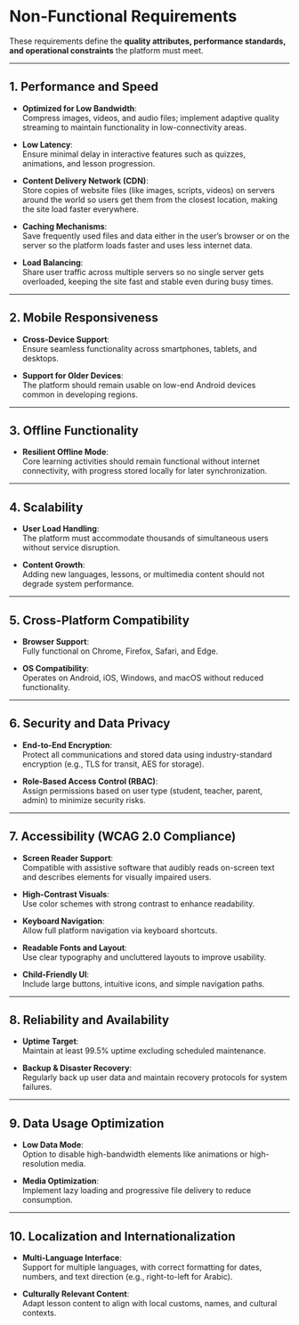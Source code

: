 # Non-Functional Requirements 

These requirements define the **quality attributes, performance standards, and operational constraints** the platform must meet.

---

## 1. Performance and Speed

- **Optimized for Low Bandwidth**:  
  Compress images, videos, and audio files; implement adaptive quality streaming to maintain functionality in low-connectivity areas.

- **Low Latency**:  
  Ensure minimal delay in interactive features such as quizzes, animations, and lesson progression.

- **Content Delivery Network (CDN)**:  
  Store copies of website files (like images, scripts, videos) on servers around the world so users get them from the closest location, making the site load faster everywhere.

- **Caching Mechanisms**:  
  Save frequently used files and data either in the user’s browser or on the server so the platform loads faster and uses less internet data.

- **Load Balancing**:  
  Share user traffic across multiple servers so no single server gets overloaded, keeping the site fast and stable even during busy times.

---

## 2. Mobile Responsiveness

- **Cross-Device Support**:  
  Ensure seamless functionality across smartphones, tablets, and desktops.

- **Support for Older Devices**:  
  The platform should remain usable on low-end Android devices common in developing regions.

---

## 3. Offline Functionality

- **Resilient Offline Mode**:  
  Core learning activities should remain functional without internet connectivity, with progress stored locally for later synchronization.

---

## 4. Scalability

- **User Load Handling**:  
  The platform must accommodate thousands of simultaneous users without service disruption.

- **Content Growth**:  
  Adding new languages, lessons, or multimedia content should not degrade system performance.

---

## 5. Cross-Platform Compatibility

- **Browser Support**:  
  Fully functional on Chrome, Firefox, Safari, and Edge.

- **OS Compatibility**:  
  Operates on Android, iOS, Windows, and macOS without reduced functionality.

---

## 6. Security and Data Privacy

- **End-to-End Encryption**:  
  Protect all communications and stored data using industry-standard encryption (e.g., TLS for transit, AES for storage).

- **Role-Based Access Control (RBAC)**:  
  Assign permissions based on user type (student, teacher, parent, admin) to minimize security risks.

---

## 7. Accessibility (WCAG 2.0 Compliance)

- **Screen Reader Support**:  
  Compatible with assistive software that audibly reads on-screen text and describes elements for visually impaired users.

- **High-Contrast Visuals**:  
  Use color schemes with strong contrast to enhance readability.

- **Keyboard Navigation**:  
  Allow full platform navigation via keyboard shortcuts.

- **Readable Fonts and Layout**:  
  Use clear typography and uncluttered layouts to improve usability.

- **Child-Friendly UI**:  
  Include large buttons, intuitive icons, and simple navigation paths.

---

## 8. Reliability and Availability

- **Uptime Target**:  
  Maintain at least 99.5% uptime excluding scheduled maintenance.

- **Backup & Disaster Recovery**:  
  Regularly back up user data and maintain recovery protocols for system failures.

---

## 9. Data Usage Optimization

- **Low Data Mode**:  
  Option to disable high-bandwidth elements like animations or high-resolution media.

- **Media Optimization**:  
  Implement lazy loading and progressive file delivery to reduce consumption.

---

## 10. Localization and Internationalization

- **Multi-Language Interface**:  
  Support for multiple languages, with correct formatting for dates, numbers, and text direction (e.g., right-to-left for Arabic).

- **Culturally Relevant Content**:  
  Adapt lesson content to align with local customs, names, and cultural contexts.

